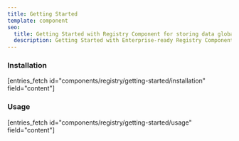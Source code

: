```yaml
---
title: Getting Started
template: component
seo:
  title: Getting Started with Registry Component for storing data globally in a well managed fashion, helping to prevent global meltdown
  description: Getting Started with Enterprise-ready Registry Component for storing data globally in a well managed fashion, helping to prevent global meltdown
---
```


### Installation

[entries_fetch id="components/registry/getting-started/installation" field="content"]

### Usage

[entries_fetch id="components/registry/getting-started/usage" field="content"]
